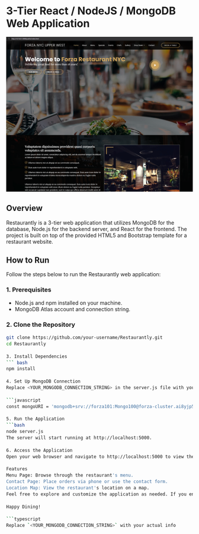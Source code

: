 # 3-Tier React / NodeJS / MongoDB Web Application

![Forza Restaurant Image](Forza-Restaurant-Image.png)

## Overview

Restaurantly is a 3-tier web application that utilizes MongoDB for the database, Node.js for the backend server, and React for the frontend. 
The project is built on top of the provided HTML5 and Bootstrap template for a restaurant website.

## How to Run

Follow the steps below to run the Restaurantly web application:

### 1. Prerequisites

- Node.js and npm installed on your machine.
- MongoDB Atlas account and connection string.

### 2. Clone the Repository

```bash
git clone https://github.com/your-username/Restaurantly.git
cd Restaurantly

3. Install Dependencies
``` bash
npm install

4. Set Up MongoDB Connection
Replace <YOUR_MONGODB_CONNECTION_STRING> in the server.js file with your MongoDB Atlas connection string.

```javascript
const mongoURI = 'mongodb+srv://forza101:Mongo100@forza-cluster.ai8yjp5.mongodb.net/';

5. Run the Application
```bash
node server.js
The server will start running at http://localhost:5000.

6. Access the Application
Open your web browser and navigate to http://localhost:5000 to view the Restaurantly web application.

Features
Menu Page: Browse through the restaurant's menu.
Contact Page: Place orders via phone or use the contact form.
Location Map: View the restaurant's location on a map.
Feel free to explore and customize the application as needed. If you encounter any issues or have questions, please reach out to us.

Happy Dining!

```typescript
Replace `<YOUR_MONGODB_CONNECTION_STRING>` with your actual info